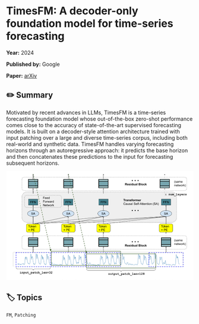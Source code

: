 # TimesFM: A decoder-only foundation model for time-series forecasting

**Year:** 2024

**Published by:** Google

**Paper:** [arXiv](https://arxiv.org/pdf/2310.10688)

## ✏️ Summary
Motivated by recent advances in LLMs, TimesFM is a time-series forecasting foundation model whose out-of-the-box zero-shot performance comes close to the accuracy of state-of-the-art supervised forecasting models. It is built on a decoder-style attention architecture trained with input patching over a large and diverse time-series corpus, including both real-world and synthetic data. TimesFM handles varying forecasting horizons through an autoregressive approach: it predicts the base horizon and then concatenates these predictions to the input for forecasting subsequent horizons.

![Figure](../figures/timesfm-a-decoder-only-foundation-model-for-time-series-forecasting.png)

## 🏷️ Topics
`FM`, `Patching`

